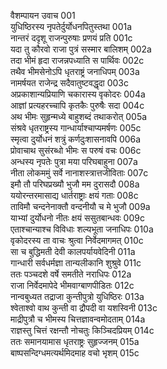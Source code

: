 वैशम्पायन उवाच	001  
युधिष्ठिरस्य नृपतेर्दुर्योधनपितुस्तथा	001a  
नान्तरं ददृशू राजन्पुरुषाः प्रणयं प्रति	001c  
यदा तु कौरवो राजा पुत्रं सस्मार बालिशम्	002a  
तदा भीमं हृदा राजन्नपध्याति स पार्थिवः	002c  
तथैव भीमसेनोऽपि धृतराष्ट्रं जनाधिपम्	003a  
नामर्षयत राजेन्द्र सदैवातुष्टवद्धृदा	003c  
अप्रकाशान्यप्रियाणि चकारास्य वृकोदरः	004a  
आज्ञां प्रत्यहरच्चापि कृतकैः पुरुषैः सदा	004c  
अथ भीमः सुहृन्मध्ये बाहुशब्दं तथाकरोत्	005a  
संश्रवे धृतराष्ट्रस्य गान्धार्याश्चाप्यमर्षणः	005c  
स्मृत्वा दुर्योधनं शत्रुं कर्णदुःशासनावपि	006a  
प्रोवाचाथ सुसंरब्धो भीमः स परुषं वचः	006c  
अन्धस्य नृपतेः पुत्रा मया परिघबाहुना	007a  
नीता लोकममुं सर्वे नानाशस्त्रात्तजीविताः	007c  
इमौ तौ परिघप्रख्यौ भुजौ मम दुरासदौ	008a  
ययोरन्तरमासाद्य धार्तराष्ट्राः क्षयं गताः	008c  
ताविमौ चन्दनेनाक्तौ वन्दनीयौ च मे भुजौ	009a  
याभ्यां दुर्योधनो नीतः क्षयं ससुतबान्धवः	009c  
एताश्चान्याश्च विविधाः शल्यभूता जनाधिपः	010a  
वृकोदरस्य ता वाचः श्रुत्वा निर्वेदमागमत्	010c  
सा च बुद्धिमती देवी कालपर्यायवेदिनी	011a  
गान्धारी सर्वधर्मज्ञा तान्यलीकानि शुश्रुवे	011c  
ततः पञ्चदशे वर्षे समतीते नराधिपः	012a  
राजा निर्वेदमापेदे भीमवाग्बाणपीडितः	012c  
नान्वबुध्यत तद्राजा कुन्तीपुत्रो युधिष्ठिरः	013a  
श्वेताश्वो वाथ कुन्ती वा द्रौपदी वा यशस्विनी	013c  
माद्रीपुत्रौ च भीमस्य चित्तज्ञावन्वमोदताम्	014a  
राज्ञस्तु चित्तं रक्षन्तौ नोचतुः किञ्चिदप्रियम्	014c  
ततः समानयामास धृतराष्ट्रः सुहृज्जनम्	015a  
बाष्पसन्दिग्धमत्यर्थमिदमाह वचो भृशम्	015c  
